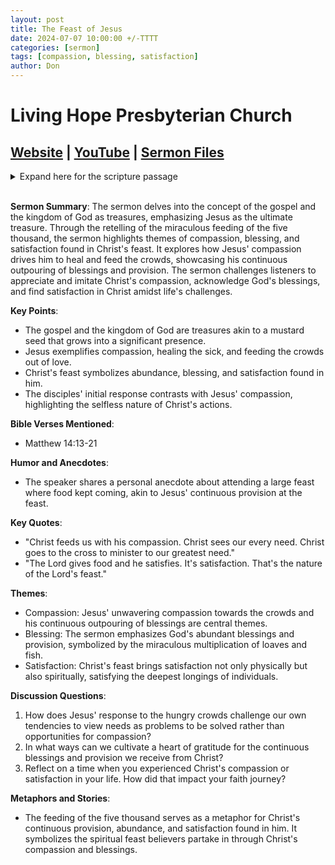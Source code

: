 ```yaml
---
layout: post
title: The Feast of Jesus
date: 2024-07-07 10:00:00 +/-TTTT
categories: [sermon]
tags: [compassion, blessing, satisfaction]
author: Don
---
```


# Living Hope Presbyterian Church

## [Website](https://www.livinghopepresbyterian.org/) | [YouTube](https://www.youtube.com/@LivingHopePresbyterianChurch) | [Sermon Files](https://github.com/jobian-ai/LHP-Sermons/tree/main/sermons/2024/24-07-07)

<details closed>
  <summary>Expand here for the scripture passage</summary>
<br/><br/><i>Matthew 14: 13 Now when Jesus heard this, he withdrew from there in a boat to a desolate place by himself. But when the crowds heard it, they followed him on foot from the towns. 14 When he went ashore he saw a great crowd, and he had compassion on them and healed their sick. 15 Now when it was evening, the disciples came to him and said, “This is a desolate place, and the day is now over; send the crowds away to go into the villages and buy food for themselves.” 16 But Jesus said, “They need not go away; you give them something to eat.” 17 They said to him, “We have only five loaves here and two fish.” 18 And he said, “Bring them here to me.” 19 Then he ordered the crowds to sit down on the grass, and taking the five loaves and the two fish, he looked up to heaven and said a blessing. Then he broke the loaves and gave them to the disciples, and the disciples gave them to the crowds. 20 And they all ate and were satisfied. And they took up twelve baskets full of the broken pieces left over. 21 And those who ate were about five thousand men, besides women and children.
<br/><br/></i>
ESV: The Holy Bible, English Standard Version ©2011 Crossway Bibles, a division of Good News Publishers.  All rights reserved.
<br/><br/>
</details>
<br/>

**Sermon Summary**:
The sermon delves into the concept of the gospel and the kingdom of God as treasures, emphasizing Jesus as the ultimate treasure. Through the retelling of the miraculous feeding of the five thousand, the sermon highlights themes of compassion, blessing, and satisfaction found in Christ's feast. It explores how Jesus' compassion drives him to heal and feed the crowds, showcasing his continuous outpouring of blessings and provision. The sermon challenges listeners to appreciate and imitate Christ's compassion, acknowledge God's blessings, and find satisfaction in Christ amidst life's challenges.

**Key Points**:

- The gospel and the kingdom of God are treasures akin to a mustard seed that grows into a significant presence.
- Jesus exemplifies compassion, healing the sick, and feeding the crowds out of love.
- Christ's feast symbolizes abundance, blessing, and satisfaction found in him.
- The disciples' initial response contrasts with Jesus' compassion, highlighting the selfless nature of Christ's actions.

**Bible Verses Mentioned**:

- Matthew 14:13-21

**Humor and Anecdotes**:

- The speaker shares a personal anecdote about attending a large feast where food kept coming, akin to Jesus' continuous provision at the feast.

**Key Quotes**:

- "Christ feeds us with his compassion. Christ sees our every need. Christ goes to the cross to minister to our greatest need."
- "The Lord gives food and he satisfies. It's satisfaction. That's the nature of the Lord's feast."

**Themes**:

- Compassion: Jesus' unwavering compassion towards the crowds and his continuous outpouring of blessings are central themes.
- Blessing: The sermon emphasizes God's abundant blessings and provision, symbolized by the miraculous multiplication of loaves and fish.
- Satisfaction: Christ's feast brings satisfaction not only physically but also spiritually, satisfying the deepest longings of individuals.

**Discussion Questions**:

1. How does Jesus' response to the hungry crowds challenge our own tendencies to view needs as problems to be solved rather than opportunities for compassion?
2. In what ways can we cultivate a heart of gratitude for the continuous blessings and provision we receive from Christ?
3. Reflect on a time when you experienced Christ's compassion or satisfaction in your life. How did that impact your faith journey?

**Metaphors and Stories**:

- The feeding of the five thousand serves as a metaphor for Christ's continuous provision, abundance, and satisfaction found in him. It symbolizes the spiritual feast believers partake in through Christ's compassion and blessings.
